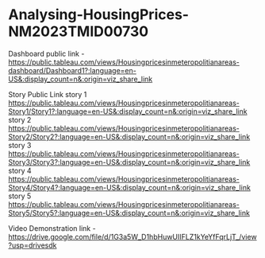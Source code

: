 # Analysing-HousingPrices-NM2023TMID00730

Dashboard public link - https://public.tableau.com/views/Housingpricesinmeteropolitianareas-dashboard/Dashboard1?:language=en-US&:display_count=n&:origin=viz_share_link


Story Public Link 
story 1
https://public.tableau.com/views/Housingpricesinmeteropolitianareas-Story1/Story1?:language=en-US&:display_count=n&:origin=viz_share_link
story 2
https://public.tableau.com/views/Housingpricesinmeteropolitianareas-Story2/Story2?:language=en-US&:display_count=n&:origin=viz_share_link
story 3
https://public.tableau.com/views/Housingpricesinmeteropolitianareas-Story3/Story3?:language=en-US&:display_count=n&:origin=viz_share_link
story 4
https://public.tableau.com/views/Housingpricesinmeteropolitianareas-Story4/Story4?:language=en-US&:display_count=n&:origin=viz_share_link
story 5
https://public.tableau.com/views/Housingpricesinmeteropolitianareas-Story5/Story5?:language=en-US&:display_count=n&:origin=viz_share_link


Video Demonstration link - https://drive.google.com/file/d/1G3a5W_D1hbHuwUIIFLZ1kYeYfFqrLjT_/view?usp=drivesdk
